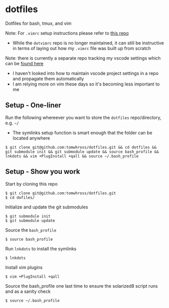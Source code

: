 # dotfiles
Dotfiles for bash, tmux, and vim

Note: For `.vimrc` setup instructions please refer to [this repo](https://github.com/tomwhross/dotvimrc)
 - While the `dotvimrc` repo is no longer maintained, it can still be instructive in terms of laying out how my `.vimrc` file was built up from scratch

Note: there is currently a separate repo tracking my vscode settings which can be [found here](https://github.com/tomwhross/vscode)
 - I haven't looked into how to maintain vscode project settings in a repo and propagate them automatically
 - I am relying more on vim these days so it's becoming less important to me

## Setup - One-liner

Run the following whereever you want to store the `dotfiles` repo/directory, e.g. `~/`
 - The symlinks setup function is smart enough that the folder can be located anywhere
 
```
$ git clone git@github.com:tomwhross/dotfiles.git && cd dotfiles && git submodule init && git submodule update && source bash_profile && lnkdots && vim +PlugInstall +qall && source ~/.bash_profile
```

## Setup - Show you work

Start by cloning this repo

```
$ git clone git@github.com:tomwhross/dotfiles.git
$ cd dofiles/
```

Initialize and update the git submodules

```
$ git submodule init
$ git submodule update
```

Source the `bash_profile`

```
$ source bash_profile
```

Run `lnkdots` to install the symlinks

```
$ lnkdots
```

Install vim plugins

```
$ vim +PlugInstall +qall
```

Source the bash_profile one last time to ensure the solarized8 script runs and as a sanity check

```
$ source ~/.bash_profile
```
